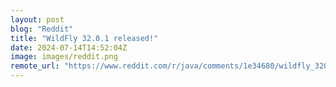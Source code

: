 ```yaml
---
layout: post
blog: "Reddit"
title: "WildFly 32.0.1 released!"
date: 2024-07-14T14:52:04Z
image: images/reddit.png
remote_url: "https://www.reddit.com/r/java/comments/1e34680/wildfly_3201_released/"
---
```

